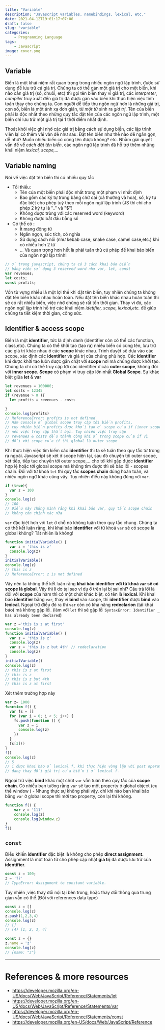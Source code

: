 ```yaml
---
title: "Variable"
description: "Javascript variables, namebindings, lexical, etc."
date: 2021-04-12T19:01:17+07:00
draft: false
slug: "variable"
categories:
    - Programming Language
tags:
    - Javascript
image: cover.png
---
```


## Variable
Biến là một khái niệm rất quan trọng trong nhiều ngôn ngữ lập trình, được sử dụng để lưu trữ cá giá trị. Chúng ta có thể gán một giá trị cho một biến, khi nào cần giá trị (số, chuỗi, etc) thì gọi tên biến thay vì giá trị, các *interpreter*, *compiler* truy xuất đến giá trị đã được gán vào biến khi thực hiện việc tính toán thay cho chúng ta. Con người dễ tiếp thu ngôn ngữ hơn là những giá trị, con số, biến là một ánh xạ đơn giản, từ *một từ* sinh ra *giá trị*. Tên của biến phải là độc nhất theo những quy tắc đặt tên của các ngôn ngữ lập trình, một biến chỉ lưu trữ một giá trị tại 1 thời điểm nhất định.

Thoát khỏi việc ghi nhớ các giá trị bằng cách sử dụng biến, các lập trình viên lại có thêm vài vấn đề như sau: Đặt tên biến như thế nào để ngắn gọn, dễ nhớ? Muốn nhiều biến có cùng tên được không? etc. Nhằm giải quyết vấn đề về *cách đặt tên biến*, các ngôn ngữ lập trình đã hỗ trợ thêm những khái niệm *lexical, scope,...* 

## Variable naming
Nói về việc đặt tên biến thì có nhiều quy tắc
- Tối thiểu:
    - Tên của một biến phải độc nhất trong một phạm vi nhất định
    - Bao gồm các ký tự trong bảng chữ cái (cả thường và hoa), số, ký tự đặc biệt cho phép tuỳ theo mỗi ngôn ngữ lập trình (JS thì chỉ cho phép 2 ký tự là "_" và "$")
    - Không được trùng với các reserved word (keyword)
    - Không được bắt đầu bằng số
- Có thể có :
    - Ít mang động từ
    - Ngắn ngọn, súc tích, có nghĩa 
    - Sử dụng cách nối (như kebab case, snake case, camel case,etc.) khi có nhiều hơn 2 từ
    - ...
Và quan trọng hơn hết là phải tuân thủ cú pháp để khai báo biến của ngôn ngữ lập trình!
```js
// ở trong javascript, chúng ta có 3 cách khai báo biến 
// bằng viêc sử dụng 3 reserved word như var, let, const
var revenues;
let costs;
const profits;
```

Vốn từ vựng nhiều là một lợi thế khi đặt tên biến, tuy nhiên chúng ta không đặt tên biến khác nhau hoàn toàn. Nếu đặt tên biến khác nhau hoàn toàn thì sẽ có rất nhiều biến, việc nhớ chúng sẽ rất tốn thời gian. Thay vì đó, các ngôn ngữ lập trình hỗ trợ các khái niệm *idetifier, scope, lexical,etc.* để giúp chúng ta tiết kiệm thời gian, công sức.

## Identifier & access scope
Biến là một **identifier**, tức là định danh (identifier còn có thể các function, class,etc). Chúng ta có thể khởi tạo (tạo ra) nhiều biến có cùng tên, lưu trữ các giá trị khác nhau ở các **scope** khác nhau. Trình duyệt sẽ dựa vào các scope, xác định các **identifier** và giá trị của chúng phù hợp. Các **identifier** khi được khởi tạo luôn được gắn chặt với **scope** nơi mà chúng được khởi tạo. Chúng ta chỉ có thể truy cập tới các identifier ở các **outer scope**, không đối với **inner scope**. **Scope** có phạm vi truy cập lớn nhất **Global Scope**. Sự khác biệt giữa **let** & **var**

```js
let revenues = 100000;
let costs = 12345
if (revenue > 0 ){
  let profits = revenues - costs

}
console.log(profits)
// ReferenceError: profits is not defined
// Hàm console ở global scope truy cập tới biến profits, 
// tuy nhiên biến profits được khởi tạo ở scope của if (inner scope), 
// nên việc truy cập thất bại. Tuy nhiên việc truy cập 
// revenues & costs đều thành công khi ở trong scope của if vì 
// đối vời scope của if thì global là outer scope
```
Khi thực hiện việc tìm kiếm các **identifier** thì ta sẽ tuân theo quy tắc từ trong ra ngoài. Javascript sẽ xét ở scope hiện tại, sau đó chuyện tới outer scope, xét tiếp, tiếp tục chuyển tới outer scope,... cho tới khi gặp được **identifier** hợp lệ hoặc tới global scope mà không tìm được thì sẽ báo lỗi - scopes chain. Đối với từ khoá `let` thì quy tắc **scopes chain** đúng hoàn toàn, và nhiều ngôn ngữ khác cũng vậy. Tuy nhiên điều này không đúng với `var`.

```js
if (true){
  var z = 100
}
console.log(z)
// 100 
// Điều này chứng mình rằng khi khai báo var, quy tắc scope chain
// không còn chính xác nữa
```

`var` đặc biệt hơn với `let` ở chỗ nó không tuân theo quy tắc chung. Chúng ta có thể kết luận rằng, khi khai báo **identifier** với từ khoá `var` sẽ có scope là global không? Tất nhiên là không!

```js
function initialVariable() {
  var z = 'this is z'
  console.log(z)
}
initialVariable()
console.log(z)
// this is z
// ReferenceError: z is not defined
```

Vậy nên ta không thể kết luận rằng **khai báo identifier với từ khoá `var` sẽ có scope là global**. Vậy thì lí do tại sao ví dụ ở trên lại bị sai nhỉ? Câu trả lời là đối với **scope** của hàm thì có một chút khác biệt, có tên là **lexical**. Khi khai báo **identifier** bằng `var`, thay vì **bind** vào scope, thì **identifier** được **bind** vào **lexical**. Ngoại trừ điều đó ra thì `var` còn có khả năng **redeclarion** (tái khai báo) mà không gặp lỗi. (làm với `let` thì sẽ gặp lỗi `SyntaxError: Identifier _ has already been declared`)
```js
var z ='this is z at first'
console.log(z)
function initialVariable() {
  var z = 'this is z'
  console.log(z)
  var z = 'this is z but 4th' // redeclaration
  console.log(z)
}
initialVariable()
console.log(z)
// this is z at first
// this is z
// this is z but 4th
// this is z at first
```
Xét thêm trường hợp này 
```js
var z= 1000
function f() {
  var fs = []
  for (var i = 0; i < 5; i++) {
    fs.push(function () {
      var z = i
      console.log(z)
    })
  }
  fs[3]()
}
f()
console.log(z)
// 5
// i được khai báo ở lexical f, khi thực hiện vòng lặp với post operator là i++ thì 
// đang thay đổi giá trị của biến i ở lexical f. 
```
Ngoại trừ việc **bind** khác một chút `var` vẫn tuân theo quy tắc của **scope chain**. Có nhiều bạn tưởng rằng `var` sẽ tạo một property ở global object (cụ thể window ) - Nhưng thực sự không phải vậy. chỉ khi nào bạn khai báo bằng `var` ở global scope thì mới tạo property, còn lại thì không.
```js
function f() {
    var z = '111'
    console.log(z)
    console.log(window.z)
}
f()
```

## `const`
Điều khiến **identifier** đặc biệt là không cho phép **direct assignment**. Assignment là một toán tử cho phép cập nhật **giá trị** đã được lưu trữ của **identifier**.

```js
const z = 100;
z = '??'
// TypeError: Assignment to constant variable.
```
Tuy nhiên ,việc thay đổi nội tại bên trong, hoặc thay đổi thông qua trung gian vẫn có thể.(Đối với references data type)
```js
const z = []
console.log(z)
z.push(1,2,3,4)
console.log(z)
// []
// (4) [1, 2, 3, 4]
```
```js
const z = {}
z.name = 'z'
console.log(z)
// {name: "z"}
```

<!-- ## Hoisting & TDZ -->

---
# References & more resources
- https://developer.mozilla.org/en-US/docs/Web/JavaScript/Reference/Statements/let
- https://developer.mozilla.org/en-US/docs/Web/JavaScript/Reference/Statements/var
- https://developer.mozilla.org/en-US/docs/Web/JavaScript/Reference/Statements/const
- https://developer.mozilla.org/en-US/docs/Web/JavaScript/Reference
